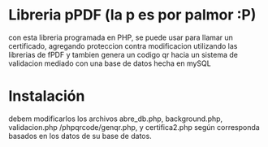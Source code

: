 # Libreria pPDF (la p es por palmor :P)

con esta libreria programada en PHP, se puede usar para llamar un certificado, agregando proteccion contra modificacion utilizando las librerias de fPDF y tambien genera un codigo qr hacia un sistema de validacion mediado con una base de datos hecha en mySQL

# Instalación

debem modificarlos los archivos abre_db.php, background.php, validacion.php /phpqrcode/genqr.php, y certifica2.php según corresponda basados en los datos de su base de datos.
